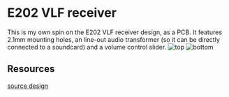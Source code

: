 # E202 VLF receiver
This is my own spin on the E202 VLF receiver design, as a PCB.
It features 2.1mm mounting holes, an line-out audio transformer (so it can be directly connected to a soundcard) and a volume control slider.
![top](https://ambraglow.github.io/VLF-receiver/top.png)
![bottom](https://ambraglow.github.io/VLF-receiver/bottom.png)

## Resources
[source design](http://www.vlf.it/romero2/explorer-e202.html)
